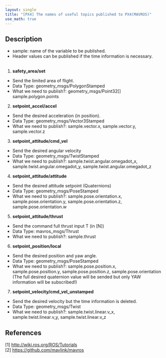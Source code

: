 ```yaml
---
layout: single
title: "[PX4] The names of useful topics published to PX4(MAVROS)"
use_math: true
---
```


## Description
* sample: name of the variable to be published. <br>
* Header values can be published if the time information is necessary. <br><br>
1. **safety_area/set**
* Send the limited area of flight.
* Data Type: geometry_msgs/PolygonStamped
* What we need to publish?: geometry_msgs/Point32[] sample.polygon.points
2. **setpoint_accel/accel**
* Send the desired acceleration (in position).
* Data Type: geometry_msgs/Vector3Stamped
* What we need to publish?: sample.vector.x, sample.vector.y, sample.vector.z
3. **setpoint_attitude/cmd_vel**
* Send the desired angular velocity 
* Data Type: geometry_msgs/TwistStamped
* What we need to publish?: sample.twist.angular.omegadot_x, sample.twist.angular.omegadot_y, sample.twist.angular.omegadot_z
4. **setpoint_attitude/attitude**
* Send the desired attitude setpoint (Quaternions)
* Data Type: geometry_msgs/PoseStamped
* What we need to publish?: sample.pose.orientation.x, sample.pose.orientation.y, sample.pose.orientation.z, sample.pose.orientation.w
5. **setpoint_attitude/thrust**
* Send the command full thrust input T (in [N])
* Data Type: mavros_msgs/Thrust
* What we need to publish?: sample.thrust
6. **setpoint_position/local**
* Send the desired position and yaw angle.
* Data Type: geometry_msgs/PoseStamped
* What we need to publish?: sample.pose.position.x, sample.pose.position.y, sample.pose.position.z, sample.pose.orientation (The full desired quaternion value will be sended but only YAW information will be subscribed!) 
7. **setpoint_velocity/cmd_vel_unstamped**
* Send the desired velocity but the time information is deleted. 
* Data Type: geometry_msgs/Twist
* What we need to publish?: sample.twist.linear.v_x, sample.twist.linear.v_y, sample.twist.linear.v_z

## References
[1] <http://wiki.ros.org/ROS/Tutorials> <br>
[2] <https://github.com/mavlink/mavros> <br>
